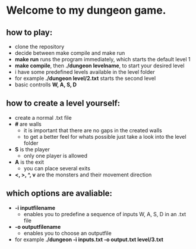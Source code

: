 # Welcome to my dungeon game.

## how to play:
  - clone the repository
  - decide between make compile and make run
  - <strong>make run</strong> runs the program immediately, which starts the default level 1
  - <strong>make compile</strong>, then <strong>./dungeon levelname</strong>, to start your desired level
  - i have some predefined levels available in the level folder
  - for example<strong> ./dungeon level/2.txt</strong> starts the second level
  - basic controlls <strong>W, A, S, D</strong>

## how to create a level yourself:
  - create a normal .txt file
  - <strong>\# </strong>are walls
      - it is important that there are no gaps in the created walls
      - to get a better feel for whats possible just take a look into the level folder
  - <strong>S</strong> is the player
      - only one player is allowed
  - <strong>A</strong> is the exit
      - you can place several exits
  - <strong><, >, ^, v</strong> are the monsters and their movement direction
  
  ## which options are avaliable:
  - <strong>-i inputfilename</strong>
    - enables you to predefine a sequence of inputs W, A, S, D in an .txt file
  - <strong>-o outputfilename</strong>
    - enables you to choose an outputfile
  - for example <strong>./dungeon -i inputs.txt -o output.txt level/3.txt  </strong>
  


 

